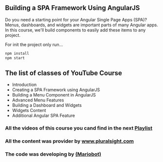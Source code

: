  ## Building a SPA Framework Using AngularJS

 Do you need a starting point for your Angular Single Page Apps (SPA)? Menus, dashboards, and widgets are important parts of many Angular apps. In this course, we'll build components to easily add these items to any project.

For init the project only run...

```sh
npm install
npm start
```

 ## The list of classes of YouTube Course
 
- Introduction
- Creating a SPA Framework using AngularJS
- Building a Menu Component in AngularJS
- Advanced Menu Features
- Building a Dashboard and Widgets
- Widgets Content
- Additional Angular SPA Feature
  
### All the videos of this course you cand find in the next [Playlist](https://app.pluralsight.com/library/courses/building-spa-framework-angularjs/table-of-contents)

### All the content was provider by www.pluralsight.com
### The code was developing by [(Mariobot)](https://www.twitter.com/mariobot)